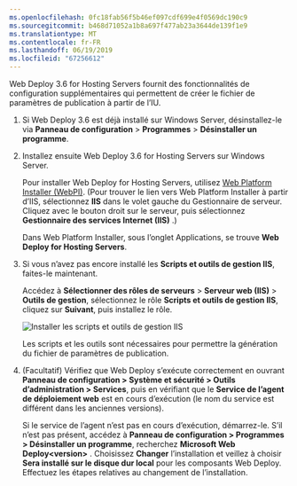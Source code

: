 ```yaml
---
ms.openlocfilehash: 0fc18fab56f5b46ef097cdf699e4f0569dc190c9
ms.sourcegitcommit: b468d71052a1b8a697f477ab23a3644de139f1e9
ms.translationtype: MT
ms.contentlocale: fr-FR
ms.lasthandoff: 06/19/2019
ms.locfileid: "67256612"
---
```

Web Deploy 3.6 for Hosting Servers fournit des fonctionnalités de configuration supplémentaires qui permettent de créer le fichier de paramètres de publication à partir de l’IU.

1. Si Web Deploy 3.6 est déjà installé sur Windows Server, désinstallez-le via **Panneau de configuration** > **Programmes** > **Désinstaller un programme**.

2. Installez ensuite Web Deploy 3.6 for Hosting Servers sur Windows Server.

    Pour installer Web Deploy for Hosting Servers, utilisez [Web Platform Installer (WebPI)](https://www.microsoft.com/web/downloads/platform.aspx). (Pour trouver le lien vers Web Platform Installer à partir d’IIS, sélectionnez **IIS** dans le volet gauche du Gestionnaire de serveur. Cliquez avec le bouton droit sur le serveur, puis sélectionnez **Gestionnaire des services Internet (IIS)** .)

    Dans Web Platform Installer, sous l’onglet Applications, se trouve **Web Deploy for Hosting Servers**.

3. Si vous n’avez pas encore installé les **Scripts et outils de gestion IIS**, faites-le maintenant.

    Accédez à **Sélectionner des rôles de serveurs** > **Serveur web (IIS)**  > **Outils de gestion**, sélectionnez le rôle **Scripts et outils de gestion IIS**, cliquez sur **Suivant**, puis installez le rôle.

    ![Installer les scripts et outils de gestion IIS](../../deployment/media/tutorial-iis-management-scripts-and-tools.png)

    Les scripts et les outils sont nécessaires pour permettre la génération du fichier de paramètres de publication.

4. (Facultatif) Vérifiez que Web Deploy s’exécute correctement en ouvrant **Panneau de configuration > Système et sécurité > Outils d’administration > Services**, puis en vérifiant que le **Service de l’agent de déploiement web** est en cours d’exécution (le nom du service est différent dans les anciennes versions).

    Si le service de l’agent n’est pas en cours d’exécution, démarrez-le. S’il n’est pas présent, accédez à **Panneau de configuration > Programmes > Désinstaller un programme**, recherchez **Microsoft Web Deploy\<version>** . Choisissez **Changer** l’installation et veillez à choisir **Sera installé sur le disque dur local** pour les composants Web Deploy. Effectuez les étapes relatives au changement de l’installation.